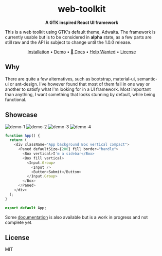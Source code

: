 <h1 align="center">
  web-toolkit
</h1>

<p align="center">
  <b>A GTK inspired React UI framework</b>
</p>

This is a web toolkit using GTK's default theme, Adwaita. The framework is currently
usable but is to be considered in **alpha** state, as a few parts are still raw and
the API is subject to change until the 1.0.0 release.

<p align="center">
  <a href="#installation">Installation</a> •
  <a href="https://romgrk.github.io/web-toolkit/demo">Demo</a> •
  <a href="https://ncpa0cpl.github.io/adwaita-web-docs-app/home">📖 Docs</a> •
  <a href="#help-wanted">Help Wanted</a> •
  <a href="#license">License</a>
</p>

## Why

There are quite a few alternatives, such as bootstrap, material-ui, semantic-ui or
ant-design. I've however found that most of them fail in one way or another to
satisfy what I'm looking for in a UI framework. Most important than anything, I
want something that looks stunning by default, while being functional.

## Showcase

![demo-1](/static/demo-1.png)
![demo-2](/static/demo-2.png)
![demo-3](/static/demo-3.png)
![demo-4](/static/demo-4.png)

```javascript
function App() {
  return (
    <div className="App background Box vertical compact">
      <Paned defaultSize={200} fill border="handle">
        <Box vertical>I'm a sidebar</Box>
        <Box fill vertical>
          <Input.Group>
            <Input />
            <Button>Submit</Button>
          </Input.Group>
        </Box>
      </Paned>
    </div>
  );
}

export default App;
```

Some [documentation](https://ncpa0cpl.github.io/adwaita-web-docs-app/home) is also available
but is a work in progress and not complete yet.

## License

MIT
